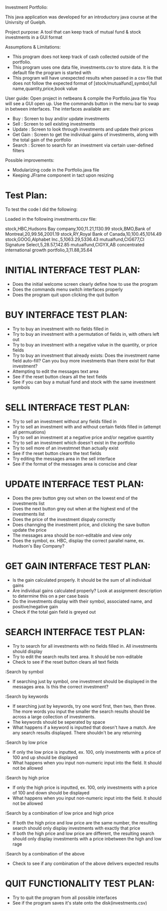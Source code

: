 Investment Portfolio:

This java application was developed for an introductory java course at the Univrsity of Guelph.

Project purpose: A tool that can keep track of mutual fund & stock investments in a GUI format

Assumptions & Limitations:
 - This program does not keep track of cash collected outside of the portfolio.
 - This program uses one data file, investments.csv to store data. It is the default file the program is started with
 - This program will have unexpected results when passed in a csv file that does not follow the expected format of [stock/mutualfund],symbol,full name,quantity,price,book value

User guide:
Open project in netbeans & compile the Portfolio.java file
You will see a GUI open up. Use the commands button in the menu bar to swap in between interfaces. The interfaces available are:
 - Buy      : Screen to buy and/or update investments
 - Sell     : Screen to sell existing investments
 - Update   : Screen to look through investments and update their prices
 - Get Gain : Screen to get the individual gains of investments, along with the total gain of the portfolio
 - Search   : Screen to search for an investment via certain user-defined filters


Possible improvements:
- Modularizing code in the Portfolio.java file
- Keeping JFrame component in tact upon resizing

Test Plan:
==========================================================================
To test the code I did the following:

Loaded in the following investments.csv file:

stock,HBC,Hudsons Bay company,100,11.21,1130.99
stock,BMO,Bank of Montreal,20,99.56,2001.19
stock,RY,Royal Bank of Canada,10,100.45,1014.49
stock,GOOG,Alphabet Inc.,5,1063.29,5336.43
mutualfund,CIG677,CI Signature Select,5,28.57,142.85
mutualfund,CIGYX,AB concentrated international growth portfolio,3,11.88,35.64

INITIAL INTERFACE TEST PLAN:
============================
- Does the initial welcome screen clearly define how to use the program
- Does the commands menu switch interfaces properly
- Does the program quit upon clicking the quit button

BUY INTERFACE TEST PLAN:
========================
- Try to buy an investment with no fields filled in
- Try to buy an investment with a permutation of fields in, with others left out
- Try to buy an investment with a negative value in the quantity, or price fields
- Try to buy an investment that already exists: Does the investment name field auto-fill? Can you buy more investments than there exist for that investment?
- Attempting to edit the messages text area
- See if the reset button clears all the text fields
- See if you can buy a mutual fund and stock with the same investment symbols

SELL INTERFACE TEST PLAN:
=========================
- Try to sell an investment without any fields filled in
- Try to sell an investment with and without certain fields filled in (attempt all permuations)
- Try to sell an investment at a negative price and/or negative quantity
- Try to sell an investment which doesn't exist in the portfolio
- Try to sell more of an investmnet than actually exist
- See if the reset button clears the text fields
- Try editing the messages area in the sell interface
- See if the format of the messages area is conscise and clear

UPDATE INTERFACE TEST PLAN:
===========================
- Does the prev button grey out when on the lowest end of the investments list
- Does the next button grey out when at the highest end of the investments list
- Does the price of the investment dispaly correctly
- Does channging the investment price, and clicking the save button update the price
- The messages area should be non-editable and view only
- Does the symbol, ex. HBC, display the correct parallel name, ex. Hudson's Bay Company?

GET GAIN INTERFACE TEST PLAN:
=============================
- Is the gain calculated properly. It should be the sum of all individual gains
- Are individual gains calculated properly? Look at assignment description to determine this on a per case basis
- Do the investments display with their symbol, associated name, and positive/negative gain
- Check if the total gain field is greyed out

SEARCH INTERFACE TEST PLAN:
===========================
- Try to search for all investments with no fields filled in. All investments should display
- Try to edit the search reults text area. It should be non-editable
- Check to see if the reset button clears all text fields

:Search by symbol
- If searching just by symbol, one investment should be displayed in the messages area. Is this the correct investment?

:Search by keywords
- If searching just by keywords, try one word first, then two, then three. The more words you input the smaller the search results should be across a large collection of investments.
- The keywords should be seperated by space
- What happens if a keyword is inputted that doesn't have a match. Are any search results displayed. There shouldn't be any returning

:Search by low price
- If only the low price is inputted, ex. 100, only investments with a price of 100 and up should be displayed
- What happens when you input non-numeric input into the field. It should not be allowed

:Search by high price
- If only the high price is inputted, ex. 100, only investments with a price of 100 and down should be displayed
- What happens when you input non-numeric input into the field. It should not be allowed

:Search by a combination of low price and high price
- If both the high price and low price are the same number, the resulting search should only display investments with exactly that price
- If both the high price and low price are different, the resulting search should only display investments with a price inbetween the high and low rage

:Search by a combination of the above
- Check to see if any combination of the above delivers expected results

QUIT FUNCTIONALITY TEST PLAN:
=============================
- Try to quit the program from all possible interfaces
- See if the program saves it's state onto the disk(investments.csv)